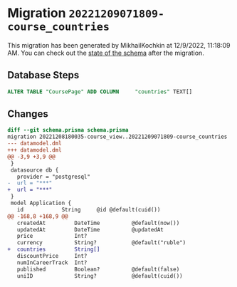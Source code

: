 # Migration `20221209071809-course_countries`

This migration has been generated by MikhailKochkin at 12/9/2022, 11:18:09 AM.
You can check out the [state of the schema](./schema.prisma) after the migration.

## Database Steps

```sql
ALTER TABLE "CoursePage" ADD COLUMN     "countries" TEXT[]
```

## Changes

```diff
diff --git schema.prisma schema.prisma
migration 20221208180035-course_view..20221209071809-course_countries
--- datamodel.dml
+++ datamodel.dml
@@ -3,9 +3,9 @@
 }
 datasource db {
   provider = "postgresql"
-  url = "***"
+  url = "***"
 }
 model Application {
   id            String     @id @default(cuid())
@@ -168,8 +168,9 @@
   createdAt         DateTime          @default(now())
   updatedAt         DateTime          @updatedAt
   price             Int?
   currency          String?           @default("ruble")
+  countries         String[]
   discountPrice     Int?
   numInCareerTrack  Int?
   published         Boolean?          @default(false)
   uniID             String?           @default(cuid())
```


